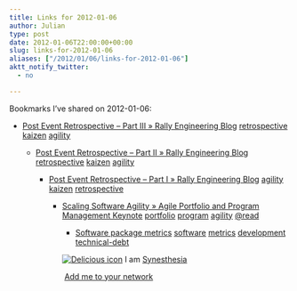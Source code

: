 ```yaml
---
title: Links for 2012-01-06
author: Julian
type: post
date: 2012-01-06T22:00:00+00:00
slug: links-for-2012-01-06 
aliases: ["/2012/01/06/links-for-2012-01-06"]
aktt_notify_twitter:
  - no

---
```

Bookmarks I&#8217;ve shared on 2012-01-06:

  * [Post Event Retrospective &ndash; Part III &raquo; Rally Engineering Blog][1] 
    [retrospective][2] [kaizen][3] [agility][4] </li> 
    
      * [Post Event Retrospective &ndash; Part II &raquo; Rally Engineering Blog][5] 
        [retrospective][2] [kaizen][3] [agility][4] </li> 
        
          * [Post Event Retrospective &ndash; Part I &raquo; Rally Engineering Blog][6] 
            [agility][4] [kaizen][3] [retrospective][2] </li> 
            
              * [Scaling Software Agility &raquo; Agile Portfolio and Program Management Keynote][7] 
                [portfolio][8] [program][9] [agility][4] [@read][10] </li> 
                
                  * [Software package metrics][11] 
                    [software][12] [metrics][13] [development][14] [technical-debt][15] </li> </ul> 
                    
                    <p class="deliciouslink">
                      <a href="https://del.icio.us/synesthesia" title="See all my bookmarks on del.icio.us"><img src="https://www.synesthesia.co.uk/images/deliciousicon.jpg" alt="Delicious icon" /></a>&nbsp;I am <a href="https://del.icio.us/synesthesia" title="See all my bookmarks on del.icio.us">Synesthesia</a>
                    </p>
                    
                    <p class="deliciouslink">
                      <a href="https://del.icio.us/network?add=synesthesia" title="Add me to your del.icio.us network"><img src="https://www.synesthesia.co.uk/images/add.gif" alt="" /></a>&nbsp;<a href="https://del.icio.us/network?add=synesthesia" title="Add me to your del.icio.us network">Add me to your network</a>
                    </p>

 [1]: https://www.rallydev.com/engblog/2011/10/18/post-event-retrospective-part-iii
 [2]: https://www.delicious.com/synesthesia/retrospective
 [3]: https://www.delicious.com/synesthesia/kaizen
 [4]: https://www.delicious.com/synesthesia/agility
 [5]: https://www.rallydev.com/engblog/2011/10/14/post-event-retrospective-part-ii
 [6]: https://www.rallydev.com/engblog/2011/10/10/post-event-retrospective-part-i
 [7]: https://scalingsoftwareagilityblog.com/agile-portfolio-and-program-management-keynote
 [8]: https://www.delicious.com/synesthesia/portfolio
 [9]: https://www.delicious.com/synesthesia/program
 [10]: https://www.delicious.com/synesthesia/%40read
 [11]: https://en.wikipedia.org/wiki/Software_package_metrics
 [12]: https://www.delicious.com/synesthesia/software
 [13]: https://www.delicious.com/synesthesia/metrics
 [14]: https://www.delicious.com/synesthesia/development
 [15]: https://www.delicious.com/synesthesia/technical-debt